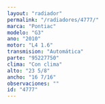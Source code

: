 ```yaml
---
layout: "radiador"
permalink: "/radiadores/4777/"
marca: "Pontiac"
modelo: "G3"
ano: "2010"
motor: "L4 1.6"
transmision: "Automática"
parte: "95227750"
clima: "Con clima"
alto: "23 5/8"
ancho: "16 7/16"
observaciones: ""
id: "4777"
---
```


